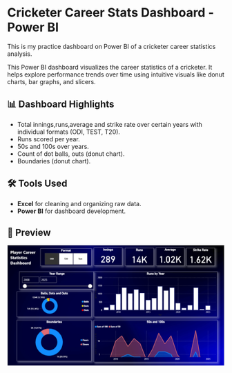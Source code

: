# Cricketer Career Stats Dashboard - Power BI
This is my practice dashboard on Power BI of a cricketer career statistics analysis. 

This Power BI dashboard visualizes the career statistics of a cricketer. It helps explore performance trends over time using intuitive visuals like donut charts, bar graphs, and slicers.

## 📊 Dashboard Highlights
- Total innings,runs,average and strike rate over certain years with individual formats (ODI, TEST, T20).
- Runs scored per year.
- 50s and 100s over years.
- Count of dot balls, outs (donut chart).
- Boundaries (donut chart).

## 🛠 Tools Used
- **Excel** for cleaning and organizing raw data.
- **Power BI** for dashboard development.

## 📸 Preview

![Dashboard Screenshot](screenshots/ODI.png)
